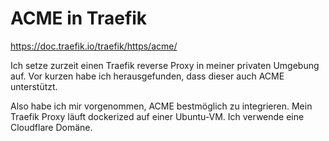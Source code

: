 # ACME in Traefik

<https://doc.traefik.io/traefik/https/acme/>

Ich setze zurzeit einen Traefik reverse Proxy in meiner privaten Umgebung auf. Vor kurzen habe ich herausgefunden, dass dieser auch ACME unterstützt.

Also habe ich mir vorgenommen, ACME bestmöglich zu integrieren. Mein Traefik Proxy läuft dockerized auf einer Ubuntu-VM. Ich verwende eine Cloudflare Domäne.